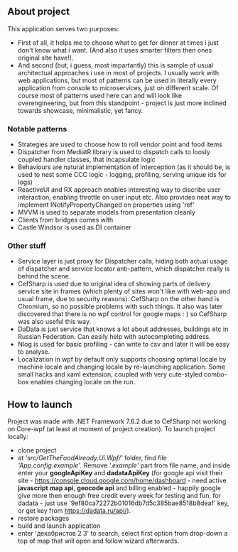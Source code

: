 ## About project

This application serves two purposes:
* First of all, it helps me to choose what to get for dinner at times i just don't know what i want. (And also it uses smarter filters then ones original site have!).
* And second (but, i guess, most impartantly) this is sample of usual architectual approaches i use in most of projects. I usually work with web applications, but most of patterns can be used in literally every application from console to microservices, just on different scale. Of course most of patterns used here can and will look like overengineering, but from this standpoint - project is just more inclined towards showcase, minimalistic, yet fancy.

### Notable patterns
 * Strategies are used to choose how to roll vendor point and food items
 * Dispatcher from MediatR library is used to dispatch calls to loosly coupled handler classes, that incapsulate logic
 * Behaviours are natural implementation of interception (as it should be, is used to nest some CCC logic - logging, profiling, serving unique ids for logs)
 * ReactiveUI and RX approach enables interesting way to discribe user interaction, enabling throttle on user input etc. Also provides neat way to implement INotifyPropertyChanged on properties using 'ref'
 * MVVM is used to separate models from presentation cleanly
 * Clients from bridges comes with 
 * Castle Windsor is used as DI container

### Other stuff
 * Service layer is just proxy for Dispatcher calls, hiding both actual usage of dispatcher and service locator anti-pattern, which dispatcher really is behind the scene.
 * CefSharp is used due to original idea of showing parts of delivery service site in frames (which plenty of sites won't like with web-app and usual frame, due to security reasons). CefSharp on the other hand is Chromium, so no possible problems with such things. It also was later discovered that there is no wpf control for google maps : ) so CefSharp was also useful this way.
 * DaData is just service that knows a lot about addresses, buildings etc in Russian Federation. Can easily help with autocompleting address.
 * Nlog is used for basic profiling - can write to csv and later it will be easy to analyse.
 * Localization in wpf by default only supports choosing optimal locale by machine locale and changing locale by re-launching application. Some small hacks and xaml extension, coupled with very cute-styled combo-box enables changing locale on the run.


## How to launch
Project was made with .NET Framework 7.6.2 due to CefSharp not working on Core-wpf (at least at moment of project creation). To launch project locally:

 * clone project
  * at *'src/GetTheFoodAlready.Ui.Wpf/'* folder, find file *'App.config.example'*. Remove *'.example'* part from file name, and inside enter your **googleApiKey** and **dadataApiKey** (for google api visit their site - https://console.cloud.google.com/home/dashboard - need active **javascript map api**, **geocode api** and billing enabled - happily google give more then enough free credit every week for testing and fun, for dadata - just use '9ef80ca72272b01016db7d5c385bae8518b8deaf' key, or get key from https://dadata.ru/api/).
  * restore packages
  * build and launch application
  * enter 'декабристов 2 3' to search, select first option from drop-down a top of map that will open and follow wizard afterwards.
